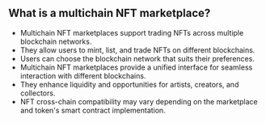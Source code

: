 ## What is a multichain NFT marketplace?
 - Multichain NFT marketplaces support trading NFTs across multiple blockchain networks.
 - They allow users to mint, list, and trade NFTs on different blockchains.
 - Users can choose the blockchain network that suits their preferences.
 - Multichain NFT marketplaces provide a unified interface for seamless interaction with different blockchains.
 - They enhance liquidity and opportunities for artists, creators, and collectors.
 - NFT cross-chain compatibility may vary depending on the marketplace and token's smart contract implementation.